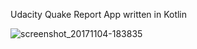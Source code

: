 Udacity Quake Report App written in Kotlin

![screenshot_20171104-183835](https://user-images.githubusercontent.com/14984180/32408664-fa8b3a9c-c193-11e7-9c90-97ff7b52165a.png)
